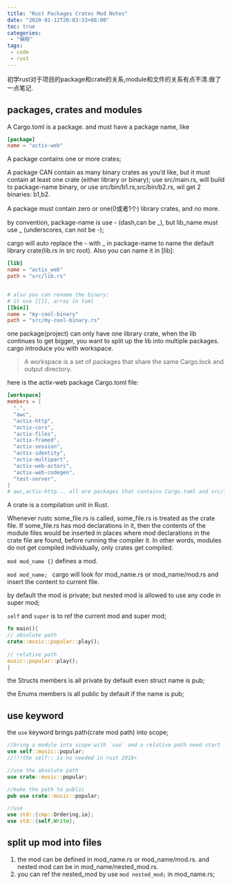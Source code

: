 ```yaml
---
title: "Rust Packages Crates Mod Notes"
date: "2020-01-12T20:03:33+08:00"
toc: true
categories:
 - "编程"
tags:
 - code
 - rust
---
```


初学rust对于项目的package和crate的关系,module和文件的关系有点不清.做了一点笔记.

<!--more-->

## packages, crates and modules  
A Cargo.toml is a package. and must have a package name, like 

```toml
[package]
name = "actix-web"
```

A package contains one or more crates;

A package CAN contain as many binary crates as you’d like, but it must contain at least one crate (either library or binary);
use src/main.rs, will build to package-name binary, or use src/bin/b1.rs,src/bin/b2.rs, wil get 2 binaries: b1,b2.

A package must contain zero or one(0或者1个) library crates, and no more.

by convention, package-name is use - (dash,can be _), but lib_name must use _ (underscores, can not be -);

cargo will auto replace the - with _ in package-name to name the  default library crate(lib.rs in src root). Also you can name it in [lib]:


```toml
[lib]
name = "actix_web"
path = "src/lib.rs"


# also you can rename the binary:
# it use [[]], array in toml
[[bin]]
name = "my-cool-binary"
path = "src/my-cool-binary.rs"
```

one package(project) can only have one library crate, when the lib continues to get bigger, you want to split up the lib into multiple packages.
cargo introduce you with workspace.

> A workspace is a set of packages that share the same Cargo.lock and output directory.

here is the actix-web package Cargo.toml file:

```toml
[workspace]
members = [
  ".",
  "awc",
  "actix-http",
  "actix-cors",
  "actix-files",
  "actix-framed",
  "actix-session",
  "actix-identity",
  "actix-multipart",
  "actix-web-actors",
  "actix-web-codegen",
  "test-server",
]
# awc,actix-http... all are packages that contains Cargo.toml and src/lib.rs; 
``` 


A crate is a compilation unit in Rust. 

Whenever rustc some_file.rs is called, some_file.rs is treated as the crate file. 
If some_file.rs has mod declarations in it, then the contents of the module files would be inserted 
in places where mod declarations in the crate file are found, before running the compiler it. 
In other words, modules do not get compiled individually, only crates get compiled.

`mod mod_name {}` defines a mod.

`mod mod_name; ` cargo will look for mod_name.rs or mod_name/mod.rs and insert the content to current file.

by default the mod is private; but nested mod is allowed to use any code in super mod;

`self` and `super` is to ref the current mod and super mod;

```rust
fn main(){
// absolute path
crate::music::popular::play();
          
// relative path
music::popular::play();
}
```

the Structs members is all private by default even struct name is pub;

the Enums members is all public by default if the name is pub; 

## use keyword

the `use` keyword brings path(crate mod path) into scope;

```rust
//bring a module into scope with `use` and a relative path need start `self`:
use self::music::popular;
//!!!the self:: is no needed in rust 2018+

//use the absolute path
use crate::music::popular;

//make the path to public
pub use crate::music::popular;

//use
use std::{cmp::Ordering,io};
use std::{self,Write};
```

## split up mod into files
1. the mod can be defined in mod_name.rs or mod_name/mod.rs. and nested mod can be in mod_name/nested_mod.rs.
2. you can ref the nested_mod by use `mod nested_mod;` in mod_name.rs;






